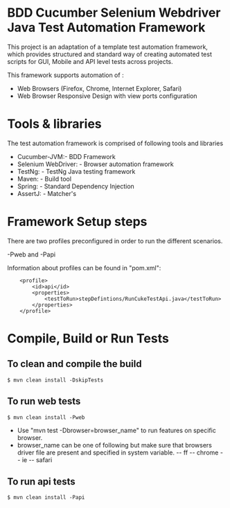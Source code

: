 BDD Cucumber Selenium Webdriver Java Test Automation Framework
==============================================================

This project is an adaptation of a template test automation framework, which provides structured and standard way of 
creating automated test scripts for GUI, Mobile and API level tests across projects.

This framework supports automation of : 
- Web Browsers (Firefox, Chrome, Internet Explorer, Safari)
- Web Browser Responsive Design with view ports configuration


Tools & libraries
=================
The test automation framework is comprised of following tools and libraries  

- Cucumber-JVM:- BDD Framework  
- Selenium WebDriver: - Browser automation framework
- TestNg: - TestNg Java testing framework  
- Maven: - Build tool  
- Spring: - Standard Dependency Injection     
- AssertJ: - Matcher's


Framework Setup steps
============================
There are two profiles preconfigured in order to run the different scenarios. 

-Pweb and -Papi


Information about profiles can be found in "pom.xml": 

        <profile>
            <id>api</id>
            <properties>
                <testToRun>stepDefintions/RunCukeTestApi.java</testToRun>
            </properties>
        </profile>


Compile, Build or Run Tests
===========================

To clean and compile the build
------------------------------

```
$ mvn clean install -DskipTests 
```

To run web tests
----------------

```
$ mvn clean install -Pweb
```

- Use "mvn test -Dbrowser=browser_name" to run features on specific browser.
- browser_name can be one of following but make sure that browsers driver file are present and specified in system variable.
-- ff
-- chrome
-- ie
-- safari

To run api tests
----------------

```
$ mvn clean install -Papi
```



